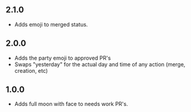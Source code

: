 ## 2.1.0

- Adds emoji to merged status.

## 2.0.0

- Adds the party emoji to approved PR's
- Swaps "yesterday" for the actual day and time of any action (merge, creation, etc)

## 1.0.0

- Adds full moon with face to needs work PR's.